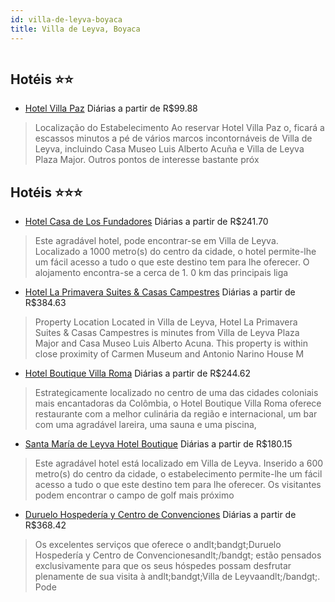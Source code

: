 ```yaml
---
id: villa-de-leyva-boyaca
title: Villa de Leyva, Boyaca
---
```


<center><img src="http://photos.hotelbeds.com/giata/19/195338/195338a_hb_a_900.jpg" alt="" /></center>


## Hotéis ⭐️⭐️

-    [Hotel Villa Paz](https://www.hurb.com/aud/https://www.hurb.com/hoteis/villa-de-leyva/hotel-villa-paz-JNP-JP235043?cmp=18055) Diárias a partir de R$99.88
   > Localização do Estabelecimento Ao reservar Hotel Villa Paz o, ficará a escassos minutos a pé de vários marcos incontornáveis de Villa de Leyva, incluindo Casa Museo Luis Alberto Acuña e Villa de Leyva Plaza Major.  Outros pontos de interesse bastante próx

## Hotéis ⭐️⭐️⭐️

-    [Hotel Casa de Los Fundadores](https://www.hurb.com/aud/https://www.hurb.com/hoteis/villa-de-leyva/hotel-casa-de-los-fundadores-JNP-JP261490?cmp=18055) Diárias a partir de R$241.70
   > Este agradável hotel, pode encontrar-se em Villa de Leyva. Localizado a 1000 metro(s) do centro da cidade, o hotel permite-lhe um fácil acesso a tudo o que este destino tem para lhe oferecer. O alojamento encontra-se a cerca de 1. 0 km das principais liga
-    [Hotel La Primavera Suites & Casas Campestres](https://www.hurb.com/aud/https://www.hurb.com/hoteis/villa-de-leyva/hotel-la-primavera-suites-casas-campestres-JNP-JP769864?cmp=18055) Diárias a partir de R$384.63
   > Property Location Located in Villa de Leyva, Hotel La Primavera Suites &amp; Casas Campestres is minutes from Villa de Leyva Plaza Major and Casa Museo Luis Alberto Acuna. This property is within close proximity of Carmen Museum and Antonio Narino House M
-    [Hotel Boutique Villa Roma](https://www.hurb.com/aud/https://www.hurb.com/hoteis/villa-de-leyva/hotel-boutique-villa-roma-JNP-JP765266?cmp=18055) Diárias a partir de R$244.62
   > Estrategicamente localizado no centro de uma das cidades coloniais mais encantadoras da Colômbia, o Hotel Boutique Villa Roma oferece restaurante com a melhor culinária da região e internacional, um bar com uma agradável lareira, uma sauna e uma piscina, 
-    [Santa María de Leyva Hotel Boutique](https://www.hurb.com/aud/https://www.hurb.com/hoteis/villa-de-leyva/santa-maria-de-leyva-hotel-boutique-JNP-JP100823?cmp=18055) Diárias a partir de R$180.15
   > Este agradável hotel está localizado em Villa de Leyva. Inserido a 600 metro(s) do centro da cidade, o estabelecimento permite-lhe um fácil acesso a tudo o que este destino tem para lhe oferecer. Os visitantes podem encontrar o campo de golf mais próximo 
-    [Duruelo Hospedería y Centro de Convenciones](https://www.hurb.com/aud/https://www.hurb.com/hoteis/villa-de-leyva/duruelo-hospederia-y-centro-de-convenciones-JNP-JP01916C?cmp=18055) Diárias a partir de R$368.42
   > Os excelentes serviços que oferece o andlt;bandgt;Duruelo Hospedería y Centro de Convencionesandlt;/bandgt; estão pensados exclusivamente para que os seus hóspedes possam desfrutar plenamente de sua visita à andlt;bandgt;Villa de Leyvaandlt;/bandgt;. Pode
